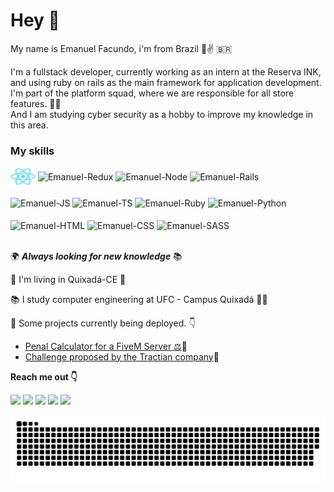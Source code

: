 # Hey 👋

My name is Emanuel Facundo, i'm from Brazil 👦✌ &#x1F1E7;&#x1F1F7;


I'm a fullstack developer, currently working as an intern at the Reserva INK, and using ruby on rails as the main framework for application development. I'm part of the platform squad, where we are responsible for all store features. 👨‍💻 <br>
And I am studying cyber security as a hobby to improve my knowledge in this area.

### My skills
<div style="display: inline_block">
  <img align="center" alt="Emanuel-React" height="30" width="40" src="https://raw.githubusercontent.com/devicons/devicon/master/icons/react/react-original.svg">
  <img align="center" alt="Emanuel-Redux" height="30" width="40" src="https://cdn.jsdelivr.net/gh/devicons/devicon/icons/redux/redux-original.svg" />
  <img align="center" alt="Emanuel-Node" height="30" width="40" src="https://cdn.jsdelivr.net/gh/devicons/devicon/icons/nodejs/nodejs-plain.svg" />
  <img align="center" alt="Emanuel-Rails" height="30" width="40" src="https://cdn.jsdelivr.net/gh/devicons/devicon/icons/rails/rails-plain.svg" />
</div><br>
<div style="display: inline_block">
  <img align="center" alt="Emanuel-JS" height="30" width="40" src="https://cdn.jsdelivr.net/gh/devicons/devicon/icons/javascript/javascript-plain.svg" />
  <img align="center" alt="Emanuel-TS" height="30" width="40" src="https://cdn.jsdelivr.net/gh/devicons/devicon/icons/typescript/typescript-plain.svg" />
  <img align="center" alt="Emanuel-Ruby" height="30" width="40" src="https://cdn.jsdelivr.net/gh/devicons/devicon/icons/ruby/ruby-original.svg" />
  <img align="center" alt="Emanuel-Python" heigth="30" width="40" src="https://cdn.jsdelivr.net/gh/devicons/devicon/icons/python/python-original-wordmark.svg" />
</div><br>
<div style="display: inline_block">
  <img align="center" alt="Emanuel-HTML" height="30" width="40" src="https://cdn.jsdelivr.net/gh/devicons/devicon/icons/html5/html5-plain.svg" />
  <img align="center" alt="Emanuel-CSS" height="30" width="40" src="https://cdn.jsdelivr.net/gh/devicons/devicon/icons/css3/css3-plain.svg" />
  <img align="center" alt="Emanuel-SASS" height="30" width="40" src="https://cdn.jsdelivr.net/gh/devicons/devicon/icons/sass/sass-original.svg" />
</div><br>

🌍 ***Always looking for new knowledge*** 📚

📍 I'm living in Quixadá-CE 	🐔

📚 I study computer engineering at UFC - Campus Quixadá 👨‍💻

🚀 Some projects currently being deployed. 👇
* [Penal Calculator for a FiveM Server ⚖](https://calculadora-penal-cddrp.vercel.app/)🚀
* [Challenge proposed by the Tractian company](https://desafio-tractian-by-emanuelf.vercel.app/)🚀

**Reach me out 👇**

<div>
  <a href="https://www.instagram.com/_manel.f" target="_blank"><img src="https://img.shields.io/badge/-Instagram-%23E4405F?style=for-the-badge&logo=instagram&logoColor=white" target="_blank"></a>
  <a href="https://www.linkedin.com/in/emanuelfacundo" target="_blank"><img src="https://img.shields.io/badge/-LinkedIn-%230077B5?style=for-the-badge&logo=linkedin&logoColor=white" target="_blank"></a>
  <a href = "mailto:emanuel.facundo14@gmail.com"><img src="https://img.shields.io/badge/-Gmail-%23333?style=for-the-badge&logo=gmail&logoColor=white" target="_blank"></a>
  <a href="#" target="_blank"><img src="https://img.shields.io/badge/CREEDgg%233937-7289DA?style=for-the-badge&logo=discord&logoColor=white" target="_blank"></a>
  <a href="https://tryhackme.com/p/creedgg" target="_blank"><img src="https://img.shields.io/badge/-TryHackMe-%23c10f0f?style=for-the-badge&logo=tryhackme&logoColor=white" target="_blank"></a>
  
  ![Snake animation](https://github.com/emanuelfacundo/emanuelfacundo/blob/output/github-contribution-grid-snake.svg)
</div>


<!--
**EmanuelFacundo/EmanuelFacundo** is a ✨ _special_ ✨ repository because its `README.md` (this file) appears on your GitHub profile.

Here are some ideas to get you started:

- 🔭 I’m currently working on ...
- 🌱 I’m currently learning ...
- 👯 I’m looking to collaborate on ...
- 🤔 I’m looking for help with ...
- 💬 Ask me about ...
- 📫 How to reach me: ...
- 😄 Pronouns: ...
- ⚡ Fun fact: ...
-->

